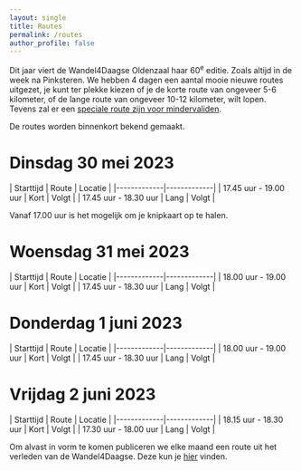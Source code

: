 ```yaml
---
layout: single
title: Routes
permalink: /routes
author_profile: false
---
```


Dit jaar viert de Wandel4Daagse Oldenzaal haar 60<sup>e</sup> editie. Zoals altijd in de week na Pinksteren. We hebben 4 dagen een aantal mooie nieuwe routes uitgezet, je kunt ter plekke kiezen of je de korte route van ongeveer 5-6 kilometer, of de lange route van ongeveer 10-12 kilometer, wilt lopen. Tevens zal er een [speciale route zijn voor mindervaliden](/routes/mindervaliden).

De routes worden binnenkort bekend gemaakt.

# Dinsdag 30 mei 2023

| Starttijd | Route | Locatie |
|-------------|-------------|
| 17.45 uur - 19.00 uur | Kort |  Volgt  |
| 17.45 uur - 18.30 uur | Lang |  Volgt  |

Vanaf 17.00 uur is het mogelijk om je knipkaart op te halen.

# Woensdag 31 mei 2023

| Starttijd | Route | Locatie |
|-------------|-------------|
| 18.00 uur - 19.00 uur | Kort |  Volgt  |
| 17.45 uur - 18.30 uur | Lang |  Volgt  |


# Donderdag 1 juni 2023

| Starttijd | Route | Locatie |
|-------------|-------------|
| 18.00 uur - 19.00 uur | Kort |  Volgt  |
| 17.45 uur - 18.30 uur | Lang |  Volgt  |


# Vrijdag 2 juni 2023

| Starttijd | Route | Locatie |
|-------------|-------------|
| 18.15 uur - 18.30 uur | Kort |  Volgt  |
| 17.30 uur - 18.00 uur | Lang |  Volgt  |

Om alvast in vorm te komen publiceren we elke maand een route uit het verleden van de Wandel4Daagse. Deze kun je [hier](/wandelroutes) vinden.